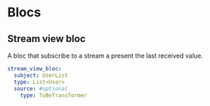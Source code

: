# Blocs
## Stream view bloc
A bloc that subscribe to a stream a present the last received value.
```yaml
stream_view_bloc:
  subject: UserList
  type: List<User>
  source: #optional
    type: ToBeTransformer
    
```